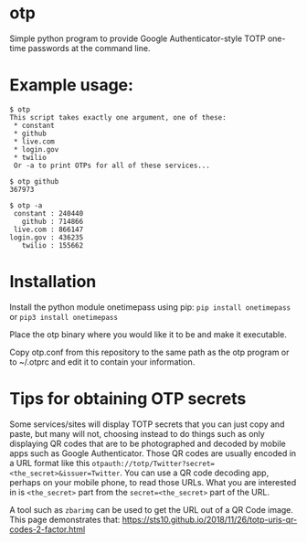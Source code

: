 # otp
Simple python program to provide Google Authenticator-style TOTP one-time passwords at the command line.

# Example usage:
    $ otp
    This script takes exactly one argument, one of these:
     * constant
     * github
     * live.com
     * login.gov
     * twilio
     Or -a to print OTPs for all of these services...

    $ otp github
    367973
    
    $ otp -a
     constant : 240440
       github : 714866
     live.com : 866147
    login.gov : 436235
       twilio : 155662

# Installation
Install the python module onetimepass using pip:
`pip install onetimepass` or `pip3 install onetimepass`

Place the otp binary where you would like it to be and make it executable.

Copy otp.conf from this repository to the same path as the otp program or to ~/.otprc
and edit it to contain your information.

# Tips for obtaining OTP secrets
Some services/sites will display TOTP secrets that you can just copy and paste,
but many will not, choosing instead to do things such as only displaying QR codes
that are to be photographed and decoded by mobile apps such as Google Authenticator.
Those QR codes are usually encoded in a URL format like this
`otpauth://totp/Twitter?secret=<the_secret>&issuer=Twitter`. You can use a QR code
decoding app, perhaps on your mobile phone, to read those URLs. What you are interested
in is `<the_secret>` part from the `secret=<the_secret>` part of the URL.

A tool such as `zbarimg` can be used to get the URL out of a QR Code image. This page
demonstrates that: https://sts10.github.io/2018/11/26/totp-uris-qr-codes-2-factor.html

